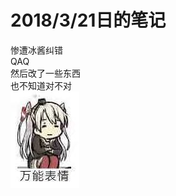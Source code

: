 # 2018/3/21日的笔记
惨遭冰酱纠错  
QAQ  
然后改了一些东西  
也不知道对不对  
![](https://raw.githubusercontent.com/HoshinoTented/Faces/master/king_face.jpg)